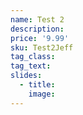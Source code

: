 ```yaml
---
name: Test 2
description:
price: '9.99'
sku: Test2Jeff
tag_class:
tag_text:
slides:
  - title:
    image:
---
```

